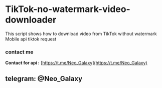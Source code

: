 # TikTok-no-watermark-video-downloader
This script shows how to download video from TikTok without watermark
Mobile api tiktok request


### contact me
**Contact for api :** [https://t.me/Neo_Galaxy](https://t.me/Neo_Galaxy)
## telegram: @Neo_Galaxy
